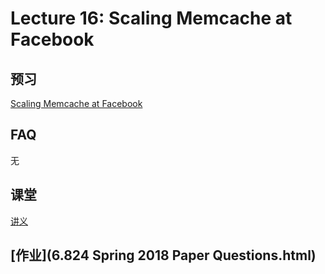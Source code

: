 # Lecture 16: Scaling Memcache at Facebook

## 预习

[Scaling Memcache at Facebook](memcache-fb.pdf)

## FAQ

无

## 课堂

[讲义](l-memcached.txt)

## [作业](6.824 Spring 2018 Paper Questions.html)
